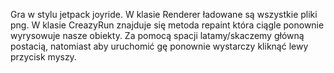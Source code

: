 Gra w stylu jetpack joyride. W klasie Renderer ładowane są wszystkie pliki png.  W klasie CreazyRun znajduje się metoda repaint która ciągle ponownie wyrysowuje nasze obiekty.
Za pomocą spacji latamy/skaczemy główną postacią, natomiast aby uruchomić gę ponownie wystarczy kliknąć lewy przycisk myszy.
